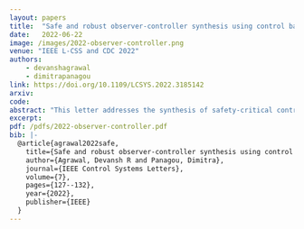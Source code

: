 ```yaml
---
layout: papers
title:  "Safe and robust observer-controller synthesis using control barrier functions"
date:   2022-06-22
image: /images/2022-observer-controller.png
venue: "IEEE L-CSS and CDC 2022"
authors:
    - devanshagrawal
    - dimitrapanagou
link: https://doi.org/10.1109/LCSYS.2022.3185142
arxiv:
code:
abstract: "This letter addresses the synthesis of safety-critical controllers using estimate feedback. We propose an observer-controller interconnection to ensure that the nonlinear system remains safe despite bounded disturbances on the system dynamics and measurements that correspond to partial state information. The co-design of observers and controllers is critical, since even in undisturbed cases, observers and controllers designed independently may not render the system safe. We propose two approaches to synthesize observer-controller interconnections. The first approach utilizes Input-to-State Stable observers, and the second uses Bounded Error observers. Using these stability and boundedness properties of the observation error, we construct novel Control Barrier Functions that impose inequality constraints on the control inputs which, when satisfied, certifies safety. We propose quadratic program-based controllers to satisfy these constraints, and prove Lipschitz continuity of the derived controllers. Simulations and experiments on a quadrotor demonstrate the efficacy of the proposed methods."
excerpt:
pdf: /pdfs/2022-observer-controller.pdf
bib: |-
  @article{agrawal2022safe,
    title={Safe and robust observer-controller synthesis using control barrier functions},
    author={Agrawal, Devansh R and Panagou, Dimitra},
    journal={IEEE Control Systems Letters},
    volume={7},
    pages={127--132},
    year={2022},
    publisher={IEEE}
  }
---
```

